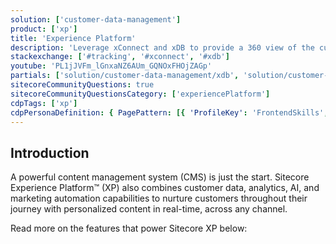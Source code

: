 ```yaml
---
solution: ['customer-data-management']
product: ['xp']
title: 'Experience Platform'
description: 'Leverage xConnect and xDB to provide a 360 view of the customer in your fully integrated DXP platform'
stackexchange: ['#tracking', '#xconnect', '#xdb']
youtube: 'PL1jJVFm_lGnxaNZ6AUm_GQNOxFHOjZAGp'
partials: ['solution/customer-data-management/xdb', 'solution/customer-data-management/web-tracking', 'solution/personalization-testing/universal-tracker', 'solution/customer-data-management/reference-data-service']
sitecoreCommunityQuestions: true
sitecoreCommunityQuestionsCategory: ['experiencePlatform']
cdpTags: ['xp']
cdpPersonaDefinition: { PagePattern: [{ 'ProfileKey': 'FrontendSkills', 'value': 1 }, { 'ProfileKey': 'BackendSkills', 'value': 1 }, { 'ProfileKey': 'MarketingSkills', 'value': 10 }] }
---
```


## Introduction

A powerful content management system (CMS) is just the start. Sitecore Experience Platform™ (XP) also combines customer data, analytics, AI, and marketing automation capabilities to nurture customers throughout their journey with personalized content in real-time, across any channel.

Read more on the features that power Sitecore XP below:
